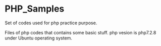 # PHP_Samples
Set of codes used for php practice purpose.

Files of php codes that contains some basic stuff.
php vesion is php7.2.8
under Ubuntu operating system.
